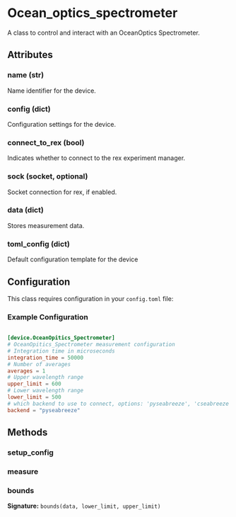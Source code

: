# Ocean_optics_spectrometer

A class to control and interact with an OceanOptics Spectrometer.


## Attributes

### name (str)

Name identifier for the device.

### config (dict)

Configuration settings for the device.

### connect_to_rex (bool)

Indicates whether to connect to the rex experiment manager.

### sock (socket, optional)

Socket connection for rex, if enabled.

### data (dict)

Stores measurement data.

### __toml_config__ (dict)

Default configuration template for the device


## Configuration

This class requires configuration in your `config.toml` file:


### Example Configuration

```toml

[device.OceanOpitics_Spectrometer]
# OceanOpitics_Spectrometer measurement configuration
# Integration time in microseconds
integration_time = 50000
# Number of averages
averages = 1
# Upper wavelength range
upper_limit = 600
# Lower wavelength range
lower_limit = 500
# which backend to use to connect, options: 'pyseabreeze', 'cseabreeze'
backend = "pyseabreeze"
```


## Methods

### setup_config



### measure



### bounds

**Signature:** `bounds(data, lower_limit, upper_limit)`


